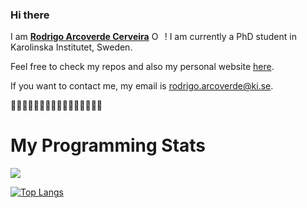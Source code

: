 ### Hi there

I am [__Rodrigo Arcoverde Cerveira__](https://orcid.org/0000-0002-1145-2534) <a itemprop="sameAs" content="https://orcid.org/0000-0002-1145-2534" href="https://orcid.org/0000-0002-1145-2534" target="orcid.widget" rel="noopener noreferrer" style="vertical-align:top;"><img src="https://orcid.org/sites/default/files/images/orcid_16x16.png" style="width:1em;margin-right:.5em;" alt="ORCID iD icon"></a>! I am currently a PhD student in Karolinska Institutet, Sweden. 

Feel free to check my repos and also my personal website [here](https://rodrigarc.github.io/).

If you want to contact me, my email is rodrigo.arcoverde@ki.se.

🏳️‍🌈🏳️‍🌈🏳️‍🌈🏳️‍🌈🏳️‍🌈🏳️‍🌈🏳️‍🌈🏳️‍🌈


# My Programming Stats

<a href="https://github.com/anuraghazra/github-readme-stats">
  <img align="center" src="https://github-readme-stats.vercel.app/api?username=rodrigarc&theme=gradient&bg_color=30,440154FF,39568CFF,1F968BFF,73D055FF,FDE725FF&title_color=fff&text_color=fff&border_color=000" />
</a>

[![Top Langs](https://github-readme-stats.vercel.app/api/top-langs/?username=rodrigarc&hide=javascript,html,jupyter%20%notebook&layout=compact&&theme=gradient&bg_color=60,440154FF,39568CFF,1F968BFF,73D055FF,FDE725FF&title_color=fff&text_color=fff&border_color=000)](https://github.com/anuraghazra/github-readme-stats)
